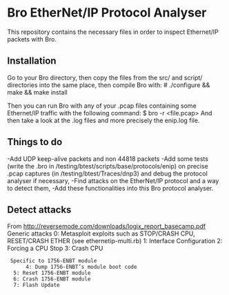 # Bro EtherNet/IP Protocol Analyser #
This repository contains the necessary files in order to inspect Ethernet/IP
packets with Bro.

## Installation ##
Go to your Bro directory, then copy the files from the src/ and script/
directories into the same place, then compile Bro with:
    # ./configure && make && make install

Then you can run Bro with any of your .pcap files containing some Ethernet/IP
traffic with the following command:
    $ bro -r <file.pcap>
And then take a look at the .log files and more precisely the enip.log file.

## Things to do ##
-Add UDP keep-alive packets and non 44818 packets
-Add some tests (write the <test>.bro in /testing/btest/scripts/base/protocols/enip)
on precise .pcap captures (in /testing/btest/Traces/dnp3) and debug the protocol 
analyser if necessary,
-Find attacks on the EtherNet/IP protocol and a way to detect them,
-Add these functionalities into this Bro protocol analyser.

## Detect attacks ##
From http://reversemode.com/downloads/logix_report_basecamp.pdf
     Generic attacks
          0: Metasploit exploits such as STOP/CRASH CPU, RESET/CRASH ETHER (see ethernetip-multi.rb)
     	  1: Interface Configuration
	  2: Forcing a CPU Stop
     	  3: Crash CPU

     Specific to 1756-ENBT module
     	  4: Dump 1756-ENBT’s module boot code
	  5: Reset 1756-ENBT module
	  6: Crash 1756-ENBT module
	  7: Flash Update